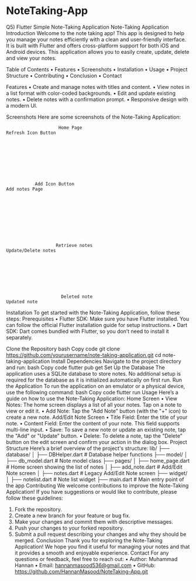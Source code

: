 # NoteTaking-App
Q5) Flutter Simple Note-Taking Application
Note-Taking Application
Introduction
Welcome to the note taking app! This app is designed to help you manage your notes efficiently with a clean and user-friendly interface. It is built with Flutter and offers cross-platform support for both iOS and Android devices. This application allows you to easily create, update, delete and view your notes.

Table of Contents
•	Features
•	Screenshots
•	Installation
•	Usage
•	Project Structure
•	Contributing
•	Conclusion
•	Contact

Features
•	Create and manage notes with titles and content.
•	View notes in a list format with color-coded backgrounds.
•	Edit and update existing notes.
•	Delete notes with a confirmation prompt.
•	Responsive design with a modern UI.

Screenshots
Here are some screenshots of the Note-Taking Application:


 
                        Home Page                                                              Refresh Icon Button









               Add Icon Button                                                                             Add notes Page








	

                       Retrieve notes                                                                           Update/Delete notes








                         Deleted note                                                                         Updated note
	

Installation
To get started with the Note-Taking Application, follow these steps:
Prerequisites
•	Flutter SDK: Make sure you have Flutter installed. You can follow the official Flutter installation guide for setup instructions.
•	Dart SDK: Dart comes bundled with Flutter, so you don’t need to install it separately.


Clone the Repository
bash
Copy code
git clone https://github.com/yourusername/note-taking-application.git
cd note-taking-application
Install Dependencies
Navigate to the project directory and run:
bash
Copy code
flutter pub get
Set Up the Database
The application uses a SQLite database to store notes. No additional setup is required for the database as it is initialized automatically on first run.
Run the Application
To run the application on an emulator or a physical device, use the following command:
bash
Copy code
flutter run
Usage
Here’s a guide on how to use the Note-Taking Application:
Home Screen
•	View Notes: The home screen displays a list of all your notes. Tap on a note to view or edit it.
•	Add Note: Tap the "Add Note" button (with the "+" icon) to create a new note.
Add/Edit Note Screen
•	Title Field: Enter the title of your note.
•	Content Field: Enter the content of your note. This field supports multi-line input.
•	Save: To save a new note or update an existing note, tap the "Add" or "Update" button.
•	Delete: To delete a note, tap the "Delete" button on the edit screen and confirm your action in the dialog box.
Project Structure
Here’s a brief overview of the project's structure:
lib/
├── database/
│   ├── DBHelper.dart        # Database helper functions
├── model/
│   ├── db_model.dart        # Note model class
├── pages/
│   ├── home_page.dart       # Home screen showing the list of notes
│   ├── add_note.dart        # Add/Edit Note screen
│   ├── notes.dart           # Legacy Add/Edit Note screen 
├── widget/
│   ├── notelist.dart        # Note list widget
├── main.dart                # Main entry point of the app
 Contributing
We welcome contributions to improve the Note-Taking Application! If you have suggestions or would like to contribute, please follow these guidelines:
1.	Fork the repository.
2.	Create a new branch for your feature or bug fix.
3.	Make your changes and commit them with descriptive messages.
4.	Push your changes to your forked repository.
5.	Submit a pull request describing your changes and why they should be merged.
Conclusion
Thank you for exploring the Note-Taking Application! We hope you find it useful for managing your notes and that it provides a smooth and enjoyable experience.
Contact
For any questions or feedback, feel free to reach out:
•	Author: Muhammad Hannan
•	Email: hannanmasood536@gmail.com
•	GitHub: https://github.com/HannanMasood/NoteTaking-App.git

